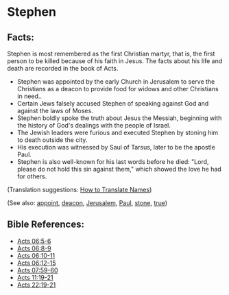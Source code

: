 # Stephen #

## Facts: ##

Stephen is most remembered as the first Christian martyr, that is, the first person to be killed because of his faith in Jesus. The facts about his life and death are recorded in the book of Acts.

* Stephen was appointed by the early Church in Jerusalem to serve the Christians as a deacon to provide food for widows and other Christians in need..
* Certain Jews falsely accused Stephen of speaking against God and against the laws of Moses.
* Stephen boldly spoke the truth about Jesus the Messiah, beginning with the history of God's dealings with the people of Israel.
* The Jewish leaders were furious and executed Stephen by stoning him to death outside the city.
* His execution was witnessed by Saul of Tarsus, later to be the apostle Paul.
* Stephen is also well-known for his last words before he died: "Lord, please do not hold this sin against them," which showed the love he had for others.

(Translation suggestions: [How to Translate Names](en/ta-vol1/translate/man/translate-names))

(See also: [appoint](../kt/appoint.md), [deacon](../other/deacon.md), [Jerusalem](../other/jerusalem.md), [Paul](../other/paul.md), [stone](../other/stone.md), [true](../kt/true.md))

## Bible References: ##

* [Acts 06:5-6](en/tn/act/help/06/05)
* [Acts 06:8-9](en/tn/act/help/06/08)
* [Acts 06:10-11](en/tn/act/help/06/10)
* [Acts 06:12-15](en/tn/act/help/06/12)
* [Acts 07:59-60](en/tn/act/help/07/59)
* [Acts 11:19-21](en/tn/act/help/11/19)
* [Acts 22:19-21](en/tn/act/help/22/19)